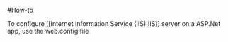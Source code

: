 #How-to

To configure [[Internet Information Service (IIS)|IIS]] server on a ASP.Net app, use the web.config file 